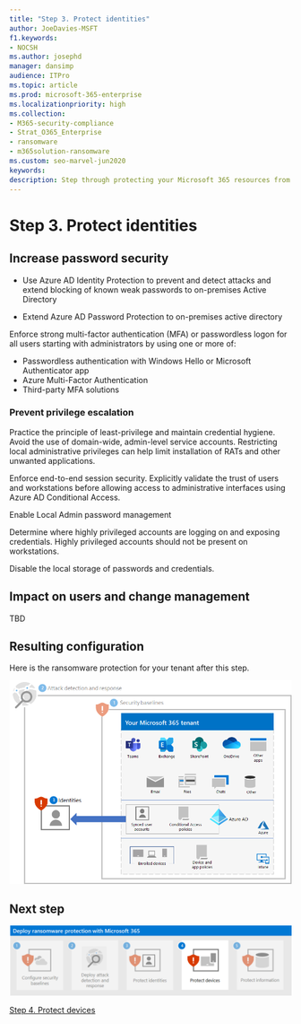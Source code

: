 ```yaml
---
title: "Step 3. Protect identities"
author: JoeDavies-MSFT
f1.keywords:
- NOCSH
ms.author: josephd
manager: dansimp
audience: ITPro
ms.topic: article
ms.prod: microsoft-365-enterprise
ms.localizationpriority: high
ms.collection:
- M365-security-compliance
- Strat_O365_Enterprise
- ransomware
- m365solution-ransomware
ms.custom: seo-marvel-jun2020
keywords: 
description: Step through protecting your Microsoft 365 resources from ransomware attacks.
---
```


# Step 3. Protect identities


## Increase password security

- Use Azure AD Identity Protection to prevent and detect attacks and extend blocking of known weak passwords to on-premises Active Directory

- Extend Azure AD Password Protection to on-premises active directory

Enforce strong multi-factor authentication (MFA) or passwordless logon for all users starting with administrators by using one or more of:

- Passwordless authentication with Windows Hello or Microsoft Authenticator app
- Azure Multi-Factor Authentication
- Third-party MFA solutions


### Prevent privilege escalation

Practice the principle of least-privilege and maintain credential hygiene. Avoid the use of domain-wide, admin-level service accounts. Restricting local administrative privileges can help limit installation of RATs and other unwanted applications.

Enforce end-to-end session security. Explicitly validate the trust of users and workstations before allowing access to administrative interfaces using Azure AD Conditional Access.

Enable Local Admin password management

Determine where highly privileged accounts are logging on and exposing credentials. Highly privileged accounts should not be present on workstations.

Disable the local storage of passwords and credentials.

## Impact on users and change management

TBD

## Resulting configuration

Here is the ransomware protection for your tenant after this step.

![Ransomware protection for your Microsoft 365 tenant after Step 3](../media/protect-against-ransomware-microsoft-365/protect-against-ransomware-microsoft-365-architecture-step3.png)

## Next step

[![Step 4 for ransomware protection with Microsoft 365](../media/protect-against-ransomware-microsoft-365/protect-against-ransomware-microsoft-365-step4.png)](protect-against-ransomware-microsoft-365-step4.md)

[Step 4. Protect devices](protect-against-ransomware-microsoft-365-step4.md)
